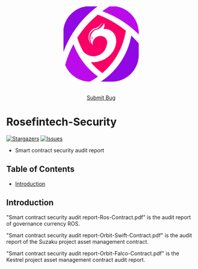 


<!-- PROJECT LOGO -->
<br />

<p align="center">
  <a href="https://github.com/Rosefintech/Rosefintech-RosL2-Bridge/blob/main/images/Rosefintech.png">
    <img src="https://github.com/Rosefintech/Rosefintech-RosL2-Bridge/blob/main/images/Rosefintech.png" alt="Logo" width="200" height="200">
  </a>

[comment]: <> (<h3 align="center">Rosefintech-Security</h3>)
  <p align="center">
    <br />
    <a href="https://github.com/Rosefintech/Rosefintech-Security/issues">Submit Bug</a>
  </p>

# Rosefintech-Security
<!-- PROJECT SHIELDS -->
[![Stargazers][stars-shield]][stars-url]
[![Issues][issues-shield]][issues-url]



- Smart contract security audit report

## Table of Contents

- [Introduction](#introduction)


## Introduction
"Smart contract security audit report-Ros-Contract.pdf" is the audit report of governance currency ROS.

"Smart contract security audit report-Orbit-Swift-Contract.pdf" is the audit report of the Suzaku project asset management contract.

"Smart contract security audit report-Orbit-Falco-Contract.pdf" is the Kestrel project asset management contract audit report.


<!-- links -->
[your-project-path]:https://github.com/Rosefintech/Rosefintech-Security
[stars-shield]: 	https://img.shields.io/github/stars/Rosefintech/Rosefintech-Security
[stars-url]: https://github.com/Rosefintech/Rosefintech-Security/stargazers
[issues-shield]: 	https://img.shields.io/github/issues/Rosefintech/Rosefintech-Security
[issues-url]: https://github.com/Rosefintech/Rosefintech-Security/issues
